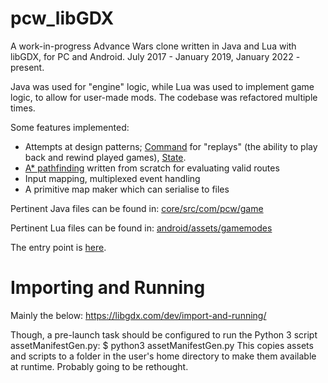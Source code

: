 # pcw_libGDX

A work-in-progress Advance Wars clone written in Java and Lua with libGDX, for PC and Android. July 2017 - January 2019, January 2022 - present.

Java was used for "engine" logic, while Lua was used to implement game logic, to allow for user-made mods. The codebase was refactored multiple times.

Some features implemented:
- Attempts at design patterns; [Command](https://gameprogrammingpatterns.com/command.html) for "replays" (the ability to play back and rewind played games), [State](https://gameprogrammingpatterns.com/state.html).
- [A* pathfinding](https://en.wikipedia.org/wiki/A*_search_algorithm) written from scratch for evaluating valid routes
- Input mapping, multiplexed event handling
- A primitive map maker which can serialise to files

Pertinent Java files can be found in:
[core/src/com/pcw/game](https://github.com/JWGpro/pcw_libGDX/tree/master/core/src/com/pcw/game)

Pertinent Lua files can be found in:
[android/assets/gamemodes](https://github.com/JWGpro/pcw_libGDX/tree/master/android/assets/gamemodes)

The entry point is [here](https://github.com/JWGpro/pcw_libGDX/blob/master/desktop/src/com/pcw/game/desktop/DesktopLauncher.java).

# Importing and Running

Mainly the below:
https://libgdx.com/dev/import-and-running/

Though, a pre-launch task should be configured to run the Python 3 script assetManifestGen.py:
$ python3 assetManifestGen.py
This copies assets and scripts to a folder in the user's home directory to make them available at runtime.
Probably going to be rethought.